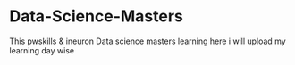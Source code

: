 # Data-Science-Masters
This pwskills &amp; ineuron Data science masters learning here i will upload my learning day wise
